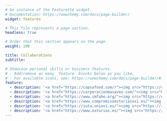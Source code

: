 ```yaml
---
# An instance of the Featurette widget.
# Documentation: https://wowchemy.com/docs/page-builder/
widget: features

# This file represents a page section.
headless: true

# Order that this section appears on the page.
weight: 100

title: Collaborations
subtitle:

# Showcase personal skills or business features.
# - Add/remove as many `feature` blocks below as you like.
# - For available icons, see: https://wowchemy.com/docs/page-builder/#icons
feature:
  - description: '<a href="https://capsafood.com//"><img src="https://upload.wikimedia.org/wikipedia/commons/thumb/4/41/Central_Lechera_Asturiana_vectorial.svg/2560px-Central_Lechera_Asturiana_vectorial.svg.png" width="250"></a>'
  - description: '<a href="https://corporacionmasaveu.com/"><img src="https://anave.es/wp-content/uploads/2023/04/tudela-veguin-logo-300x247.png" width="250"></a>'
  - description: '<a href="https://www.imfahe.org/"><img src="https://connects.imfahe.org/assets/logo/500x250.png?v=1733076984" width="250"></a>'
  - description: '<a href="https://www.compromisoasturiasxxi.es/"><img src="https://informeasturias.com/wp-content/uploads/2024/11/compromiso-asturias-xxi-logo-800x600-1-500x500.png" width="250"></a>'
  - description: '<a href="https://iuta.uniovi.es/"><img src="https://iuta.uniovi.es/o/adaptive-media/image/2083473/3/0c6389bc-3cc1-c6f7-a6d2-d9894e088d74?t=1716903845317" width="250"></a>'
  - description: '<a href="https://www.asturias.es/"><img src="https://upload.wikimedia.org/wikipedia/commons/thumb/5/50/Isologo_del_Gobierno_del_Principado_de_Asturias_en_idioma_castellano_%282022%29.svg/1200px-Isologo_del_Gobierno_del_Principado_de_Asturias_en_idioma_castellano_%282022%29.svg.png" width="250"></a>
---
```

